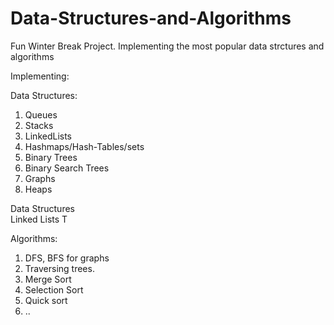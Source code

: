 # Data-Structures-and-Algorithms
Fun Winter Break Project. Implementing the most popular data strctures and algorithms




Implementing:

Data Structures: 
1. Queues 
2. Stacks
3. LinkedLists
4. Hashmaps/Hash-Tables/sets
5. Binary Trees
6. Binary Search Trees
7. Graphs 
8. Heaps 

Data Structures               
Linked Lists 
T


Algorithms: 
1. DFS, BFS for graphs 
2. Traversing trees. 
3. Merge Sort
4. Selection Sort
5. Quick sort
6. ..

